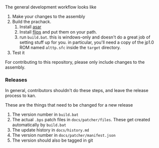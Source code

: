 The general development workflow looks like

1. Make your changes to the assembly
1. Build the prachack.
    1. Install [asar](https://github.com/RPGHacker/asar/releases)
    1. Install [flips](https://www.romhacking.net/utilities/1040/) and put them on your path.
    1. run `build.bat`. this is windows-only and doesn't do a great job of setting stuff up for you. in particular, you'll need a copy of the jp1.0 ROM named `alttp.sfc` inside the `target` directory.
1. Test it

For contributing to this repository, please only include changes to the assembly.

### Releases

In general, contributors shouldn't do these steps, and leave the release process to kan.

These are the things that need to be changed for a new release

1. The version number in `build.bat`
1. The actual `.bps` patch files in `docs/patcher/files`. These get created automatically by `build.bat`
1. The update history in `docs/history.md`
1. The version number in `docs/patcher/manifest.json`
1. The version should also be tagged in git